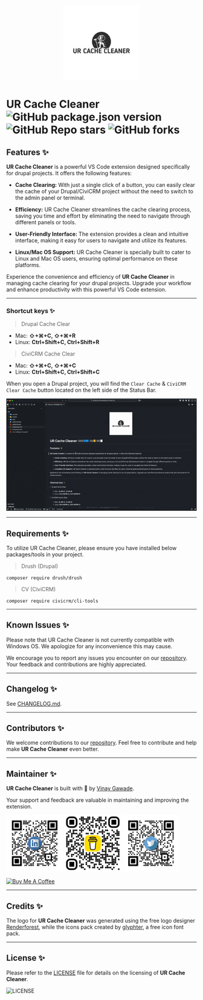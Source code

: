 <h1 align="center">
  <br>
    <img src="assets/images/logo.jpg" alt="logo" width="200">
  <br>
</h1>

# **UR Cache Cleaner** ![GitHub package.json version](https://img.shields.io/github/package-json/v/vinugawade/ur-cache-cleaner?style=flat-square) ![GitHub Repo stars](https://img.shields.io/github/stars/vinugawade/ur-cache-cleaner?color=yellow&style=flat-square) ![GitHub forks](https://img.shields.io/github/forks/vinugawade/ur-cache-cleaner?color=white&style=flat-square)

## Features ✨

**UR Cache Cleaner** is a powerful VS Code extension designed specifically for drupal projects. It offers the following features:

- **Cache Clearing:** With just a single click of a button, you can easily clear the cache of your Drupal/CiviCRM project without the need to switch to the admin panel or terminal.

- **Efficiency:** UR Cache Cleaner streamlines the cache clearing process, saving you time and effort by eliminating the need to navigate through different panels or tools.

- **User-Friendly Interface:** The extension provides a clean and intuitive interface, making it easy for users to navigate and utilize its features.

- **Linux/Mac OS Support:** UR Cache Cleaner is specially built to cater to Linux and Mac OS users, ensuring optimal performance on these platforms.

Experience the convenience and efficiency of **UR Cache Cleaner** in managing cache clearing for your drupal projects. Upgrade your workflow and enhance productivity with this powerful VS Code extension.

---

### Shortcut keys ✨

> Drupal Cache Clear

- Mac: **⇧+⌘+C, ⇧+⌘+R**
- Linux: **Ctrl+Shift+C, Ctrl+Shift+R**

> CiviCRM Cache Clear

- Mac: **⇧+⌘+C, ⇧+⌘+C**
- Linux: **Ctrl+Shift+C, Ctrl+Shift+C**

When you open a Drupal project, you will find the `Clear Cache` & `CiviCRM Clear Cache` button located on the left side of the Status Bar.

![Clear Drupal Cache](https://raw.githubusercontent.com/vinugawade/ur-cache-cleaner/refs/heads/master/assets/images/feature.gif)

---

## Requirements ✨

To utilize UR Cache Cleaner, please ensure you have installed below packages/tools in your project.
> Drush (Drupal)

```shell
composer require drush/drush
```

> CV (CiviCRM)

```shell
composer require civicrm/cli-tools
```

---

## Known Issues ✨

Please note that UR Cache Cleaner is not currently compatible with Windows OS. We apologize for any inconvenience this may cause.

We encourage you to report any issues you encounter on our [repository](https://github.com/vinugawade/ur-cache-cleaner/issues). Your feedback and contributions are highly appreciated.

---

## Changelog ✨

See [CHANGELOG.md](CHANGELOG.md).

---

## Contributors ✨

We welcome contributions to our [repository](https://github.com/vinugawade/ur-cache-cleaner). Feel free to contribute and help make **UR Cache Cleaner** even better.

---

## Maintainer ✨

**UR Cache Cleaner** is built with 💛 by [Vinay Gawade](https://github.com/vinugawade).

Your support and feedback are valuable in maintaining and improving the extension.

<a href="https://www.linkedin.com/in/vinu-gawade" target="_blank"><img src="assets/images/media/LinkedIn.png" alt="logo" width="150"></a>
<a href="https://www.buymeacoffee.com/vinaygawade" target="_blank"><img src="assets/images/media/Bmc.png" alt="logo" width="150"></a>
<a href="https://twitter.com/VinuGawade" target="_blank"><img src="assets/images/media/Twitter.png" alt="logo" width="150"></a>

<a href="https://www.buymeacoffee.com/vinaygawade" target="_blank"><img src="https://cdn.buymeacoffee.com/buttons/v2/default-blue.png" alt="Buy Me A Coffee" style="height: 60px !important;width: 217px !important;" ></a>

---

## Credits ✨

The logo for **UR Cache Cleaner** was generated using the free logo designer [Renderforest](https://www.renderforest.com), while the icons pack created by [glyphter](https://glyphter.com/), a free icon font pack.

---

## License ✨

Please refer to the [LICENSE](LICENSE) file for details on the licensing of **UR Cache Cleaner**.

![LICENSE](https://img.shields.io/github/license/vinugawade/ur-cache-cleaner?style=flat-square)
